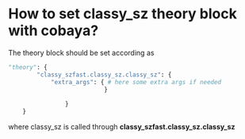 # How to set classy_sz theory block with cobaya?

The theory block should be set according as 

```python
"theory": {
        "classy_szfast.classy_sz.classy_sz": {
            "extra_args": { # here some extra args if needed
                           }
  
                }
    }
```
where classy_sz is called through **classy_szfast.classy_sz.classy_sz**